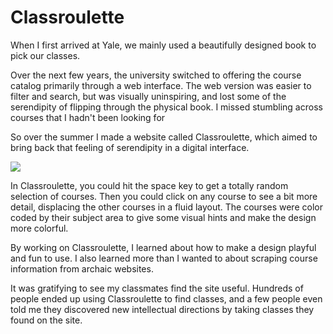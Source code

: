 ---
---

# Classroulette

When I first arrived at Yale, we mainly used a beautifully designed book
to pick our classes.

Over the next few years, the university switched to offering the
course catalog primarily through a web interface.
The web version was easier to filter and search, but was visually uninspiring,
and lost some of the serendipity of flipping through the physical book.
I missed stumbling across courses that I hadn't been looking for

So over the summer I made a website called Classroulette,
which aimed to bring back that feeling of serendipity in a digital interface.

![](/images/project_images/classroulette/classroulette.gif)

In Classroulette, you could hit the space key to get a totally random selection
of courses. Then you could click on any course to see a bit more detail,
displacing the other courses in a fluid layout. The courses were color coded
by their subject area to give some visual hints and make the design more colorful.

By working on Classroulette, I learned about how to make a design
playful and fun to use. I also learned more than I wanted to about
scraping course information from archaic websites.

It was gratifying to see my classmates find the site useful.
Hundreds of people ended up using Classroulette to find classes,
and a few people even told me they discovered new intellectual directions
by taking classes they found on the site.
